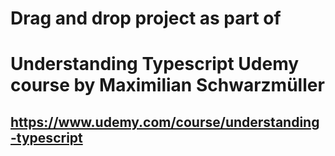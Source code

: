 # Drag and drop project as part of

# Understanding Typescript Udemy course by Maximilian Schwarzmüller

## https://www.udemy.com/course/understanding-typescript

